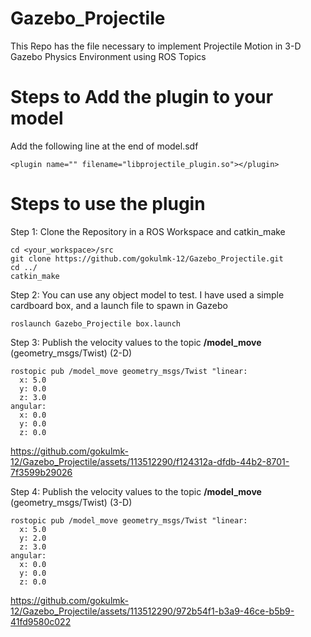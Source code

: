 # Gazebo_Projectile
This Repo has the file necessary to implement Projectile Motion in 3-D Gazebo Physics Environment using ROS Topics

# Steps to Add the plugin to your model
Add the following line at the end of model.sdf 
```
<plugin name="" filename="libprojectile_plugin.so"></plugin>
```

# Steps to use the plugin
Step 1: Clone the Repository in a ROS Workspace and catkin_make

```
cd <your_workspace>/src
git clone https://github.com/gokulmk-12/Gazebo_Projectile.git
cd ../
catkin_make
```
Step 2: You can use any object model to test. I have used a simple cardboard box, and a launch file to spawn in Gazebo

```
roslaunch Gazebo_Projectile box.launch
```
Step 3: Publish the velocity values to the topic **/model_move** (geometry_msgs/Twist) (2-D)

```
rostopic pub /model_move geometry_msgs/Twist "linear:
  x: 5.0
  y: 0.0
  z: 3.0
angular:
  x: 0.0
  y: 0.0
  z: 0.0
```
https://github.com/gokulmk-12/Gazebo_Projectile/assets/113512290/f124312a-dfdb-44b2-8701-7f3599b29026

Step 4: Publish the velocity values to the topic **/model_move** (geometry_msgs/Twist) (3-D)

```
rostopic pub /model_move geometry_msgs/Twist "linear:
  x: 5.0
  y: 2.0
  z: 3.0
angular:
  x: 0.0
  y: 0.0
  z: 0.0
```
https://github.com/gokulmk-12/Gazebo_Projectile/assets/113512290/972b54f1-b3a9-46ce-b5b9-41fd9580c022

